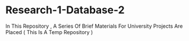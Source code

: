# Research-1-Database-2
In This Repository , A Series Of Brief Materials For University Projects Are Placed ( This Is A Temp Repository )
